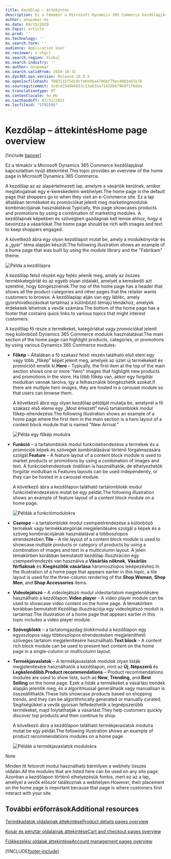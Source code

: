 ```yaml
---
title: Kezdőlap – áttekintés
description: Ez a témakör a Microsoft Dynamics 365 Commerce kezdőlapjával kapcsolatban nyújt áttekintést.
author: anupamar-ms
ms.date: 09/15/2020
ms.topic: article
ms.prod: ''
ms.technology: ''
ms.search.form: ''
audience: Application User
ms.reviewer: v-chgri
ms.search.region: Global
ms.search.industry: ''
ms.author: anupamar
ms.search.validFrom: 2019-10-31
ms.dyn365.ops.version: Release 10.0.5
ms.openlocfilehash: f083115f5dc0cfe0e9ba4786bf79ec4083ab7e78
ms.sourcegitcommit: 3cdc42346bb653c13ab33a7142dbb7969f1f6dda
ms.translationtype: HT
ms.contentlocale: hu-HU
ms.lasthandoff: 03/31/2021
ms.locfileid: "5792195"
---
```

# <a name="home-page-overview"></a><span data-ttu-id="72ca8-103">Kezdőlap – áttekintés</span><span class="sxs-lookup"><span data-stu-id="72ca8-103">Home page overview</span></span>

[!include [banner](includes/banner.md)]

<span data-ttu-id="72ca8-104">Ez a témakör a Microsoft Dynamics 365 Commerce kezdőlapjával kapcsolatban nyújt áttekintést.</span><span class="sxs-lookup"><span data-stu-id="72ca8-104">This topic provides an overview of the home page in Microsoft Dynamics 365 Commerce.</span></span>

<span data-ttu-id="72ca8-105">A kezdőlap az az alapértelmezett lap, amelyre a vásárlók kerülnek, amikor meglátogatnak egy e-kereskedelmi webhelyet.</span><span class="sxs-lookup"><span data-stu-id="72ca8-105">The home page is the default page that shoppers go to when they visit an e-Commerce site.</span></span> <span data-ttu-id="72ca8-106">Ez a lap általában termékeket és promóciókat jelenít meg marketingmodulok kombinációjának használatával.</span><span class="sxs-lookup"><span data-stu-id="72ca8-106">Typically, this page showcases products and promotions by using a combination of marketing modules.</span></span> <span data-ttu-id="72ca8-107">A kezdőlapnak képekben és szövegben gazdagnak kell lennie ahhoz, hogy a bevonzza a vásárlókat.</span><span class="sxs-lookup"><span data-stu-id="72ca8-107">The home page should be rich with images and text to keep shoppers engaged.</span></span>

<span data-ttu-id="72ca8-108">A következő ábra egy olyan kezdőlapot mutat be, amely a modulkönyvtár és a „gyár” téma alapján készült.</span><span class="sxs-lookup"><span data-stu-id="72ca8-108">The following illustration shows an example of a home page that was built by using the module library and the "Fabrikam" theme.</span></span>

![Példa a kezdőlapra](./media/Homepage2.PNG)

<span data-ttu-id="72ca8-110">A kezdőlap felső részén egy fejléc jelenik meg, amely az összes termékkategóriát és az egyéb olyan oldalakt, amelyet a kereskedő azt szeretné, hogy böngésznének.</span><span class="sxs-lookup"><span data-stu-id="72ca8-110">The top of the home page has a header that shows all the product categories and other pages that the retailer wants customers to browse.</span></span> <span data-ttu-id="72ca8-111">A kezdőlaplap alján van egy lábléc, amely gyorshivatkozásokat tartalmaz a különböző témájú témákhoz, amelyek érdekesek lehetnek a vevők számára.</span><span class="sxs-lookup"><span data-stu-id="72ca8-111">The bottom of the home page has a footer that contains quick links to various topics that might interest customers.</span></span>

<span data-ttu-id="72ca8-112">A kezdőlap fő része a termékeket, kategóriákat vagy promóciókat jelenít meg különböző Dynamics 365 Commerce modulok használatával:</span><span class="sxs-lookup"><span data-stu-id="72ca8-112">The main section of the home page can highlight products, categories, or promotions by using various Dynamics 365 Commerce modules:</span></span>

- <span data-ttu-id="72ca8-113">**Főkép** – Általában a fő szakasz felső részén található első elem egy vagy több „főkép” képet jelenít meg, amelyek az üzlet új termékekeit és promócióit emelik ki.</span><span class="sxs-lookup"><span data-stu-id="72ca8-113">**Hero** – Typically, the first item at the top of the main section shows one or more "hero" images that highlight new products and promotions in the store.</span></span> <span data-ttu-id="72ca8-114">Ha több főkép van, akkor egy forgótár modulban vannak tárolva, így a felhasználók böngészhetik azokat.</span><span class="sxs-lookup"><span data-stu-id="72ca8-114">If there are multiple hero images, they are hosted in a carousel module so that users can browse them.</span></span>

    <span data-ttu-id="72ca8-115">A következő ábra egy olyan kezdőlap példáját mutatja be, amelynél a fő szakasz első eleme egy „Most érkezett” nevű tartalomblokk modul főkép-elrendezése.</span><span class="sxs-lookup"><span data-stu-id="72ca8-115">The following illustration shows an example of a home page where the first item in the main section is a hero layout of a content block module that is named "New Arrival."</span></span>

    ![Példa egy főkép modulra](./media/Hero.PNG)

- <span data-ttu-id="72ca8-117">**Funkció** – a tartalomblokk modul funkcióelrendezése a termékek és a promóciók képek és szövegek kombinálásával történő forgalmazására szolgál.</span><span class="sxs-lookup"><span data-stu-id="72ca8-117">**Feature** – A feature layout of a content block module is used to market products or promotions by using a combination of images and text.</span></span> <span data-ttu-id="72ca8-118">A funkcióelrendezések önállóan is használhatók, de elhelyezhetők forgótár modulban is.</span><span class="sxs-lookup"><span data-stu-id="72ca8-118">Features layouts can be used independently, or they can be hosted in a carousel module.</span></span>

    <span data-ttu-id="72ca8-119">A következő ábra a kezdőlapon található tartalomblokk modul funkcióelrendezésére mutat be egy példát.</span><span class="sxs-lookup"><span data-stu-id="72ca8-119">The following illustration shows an example of feature layout of a content block module on a home page.</span></span>

    ![Példák a funkciómodulokra](./media/Feature.PNG)

- <span data-ttu-id="72ca8-121">**Csempe** – a tartalomblokk modul csempeelrendezése a különböző termékek vagy termékkategóriák megjelenítésére szolgál a képek és a szöveg kombinációjának használatával a többoszlopos elrendezésben.</span><span class="sxs-lookup"><span data-stu-id="72ca8-121">**Tile** – A tile layout of a content block module is used to showcase multiple products or category of products by using a combination of images and text in a multicolumn layout.</span></span> <span data-ttu-id="72ca8-122">A jelen témakörben korábban bemutatott kezdőlap illusztráción egy csempeelrendezés van használva a **Vásárlás nőknek**, **Vásárlás férfiaknak** és **Kiegészítők vásárlása** háromoszlopos leképezéshez.</span><span class="sxs-lookup"><span data-stu-id="72ca8-122">In the illustration of a home page that appears earlier in this topic, a tile  layout is used for the three-column rendering of the **Shop Women**, **Shop Men**, and **Shop Accessories** items.</span></span>
- <span data-ttu-id="72ca8-123">**Videolejátszó** – A videolejátszó modul videotartalom megjelenítésére használható a kezdőlapon.</span><span class="sxs-lookup"><span data-stu-id="72ca8-123">**Video player** – A video player module can be used to showcase video content on the home page.</span></span> <span data-ttu-id="72ca8-124">A témakörben korábban bemutatott Kezdőlap illusztrációja egy videolejátszó modult is tartalmaz.</span><span class="sxs-lookup"><span data-stu-id="72ca8-124">The illustration of a home page that appears earlier in this topic includes a video player module.</span></span>
- <span data-ttu-id="72ca8-125">**Szövegblokk** – a tartalomgazdag blokkmodul a kezdőlapon egy egyoszlopos vagy többoszlopos elrendezésben megjeleníthető szöveges tartalom megjelenítésére használható.</span><span class="sxs-lookup"><span data-stu-id="72ca8-125">**Text block** – A content rich block module can be used to present text content on the home page in a single-column or multicolumn layout.</span></span>
- <span data-ttu-id="72ca8-126">**Termékjavaslatok** – A termékjavaslatok modulok olyan listák megjelenítésére használhatók a kezdőlapon, mint az **Új**, **Népszerű** és **Legkelendőbb**.</span><span class="sxs-lookup"><span data-stu-id="72ca8-126">**Product recommendations** – Product recommendations modules are used to show lists, such as **New**, **Trending**, and **Best Selling** on the home page.</span></span> <span data-ttu-id="72ca8-127">Ezek a listák a termékeket a vásárlási trendek alapján jelenítik meg, és a algoritmussal generálhaók vagy manuálisan is összeállíthatók.</span><span class="sxs-lookup"><span data-stu-id="72ca8-127">These lists showcase products based on shopping trends, and they can be algorithmically generated or manually curated.</span></span> <span data-ttu-id="72ca8-128">Segítségükkel a vevők gyorsan felfedezhetik a legnépszerűbb termékeket, majd folytathatják a vásárlást.</span><span class="sxs-lookup"><span data-stu-id="72ca8-128">They help customers quickly discover top products and then continue to shop.</span></span>

    <span data-ttu-id="72ca8-129">A következő ábra a kezdőlapon található termékjavaslatok modulra mutat be egy példát.</span><span class="sxs-lookup"><span data-stu-id="72ca8-129">The following illustration shows an example of product recommendations modules on a home page.</span></span>

    ![Példák a termékjavaslatok modulokra](./media/Recommendations.PNG)

> [!NOTE]
> <span data-ttu-id="72ca8-131">Minden itt felsorolt modul használható bármilyen a webhely összes oldalán.</span><span class="sxs-lookup"><span data-stu-id="72ca8-131">All the modules that are listed here can be used on any site page.</span></span> <span data-ttu-id="72ca8-132">Azonban a kezdőlapon történő elhelyezésük fontos, mert ez az a lap, amellyel a vevők először találkoznak a webhelyen.</span><span class="sxs-lookup"><span data-stu-id="72ca8-132">However, their placement on the home page is important because that page is where customers first interact with your site.</span></span>

## <a name="additional-resources"></a><span data-ttu-id="72ca8-133">További erőforrások</span><span class="sxs-lookup"><span data-stu-id="72ca8-133">Additional resources</span></span>

[<span data-ttu-id="72ca8-134">Termékadatok oldalainak áttekintése</span><span class="sxs-lookup"><span data-stu-id="72ca8-134">Product details pages overview</span></span>](quick-tour-pdp.md)

[<span data-ttu-id="72ca8-135">Kosár és pénztár oldalainak áttekintése</span><span class="sxs-lookup"><span data-stu-id="72ca8-135">Cart and checkout pages overview</span></span>](quick-tour-cart-checkout.md)

[<span data-ttu-id="72ca8-136">Fiókkezelési oldalak áttekintése</span><span class="sxs-lookup"><span data-stu-id="72ca8-136">Account management pages overview</span></span>](quick-tour-account-management.md)


[!INCLUDE[footer-include](../includes/footer-banner.md)]
